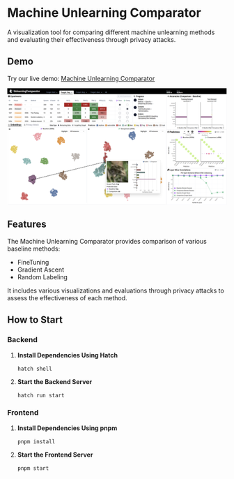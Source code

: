 # Machine Unlearning Comparator

A visualization tool for comparing different machine unlearning methods and evaluating their effectiveness through privacy attacks.

## Demo

Try our live demo: [Machine Unlearning Comparator](https://gnueaj.github.io/Unlearning-Comparator/)

![Machine Unlearning Comparator](img/comparator.png)

## Features

The Machine Unlearning Comparator provides comparison of various baseline methods:
- FineTuning
- Gradient Ascent
- Random Labeling

It includes various visualizations and evaluations through privacy attacks to assess the effectiveness of each method.

## How to Start

### Backend

1. **Install Dependencies Using Hatch**
   ```shell
   hatch shell
   ```

2. **Start the Backend Server**
   ```shell
   hatch run start
   ```

### Frontend

1. **Install Dependencies Using pnpm**
   ```shell
   pnpm install
   ```

2. **Start the Frontend Server**
   ```shell
   pnpm start
   ```
